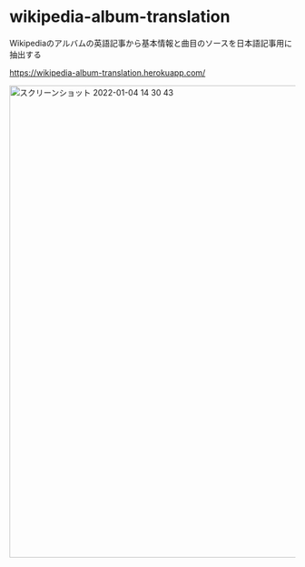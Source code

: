 # wikipedia-album-translation

Wikipediaのアルバムの英語記事から基本情報と曲目のソースを日本語記事用に抽出する

https://wikipedia-album-translation.herokuapp.com/

<img width="830" alt="スクリーンショット 2022-01-04 14 30 43" src="https://user-images.githubusercontent.com/30403104/148013757-abfcc30e-b5cb-4f17-af88-42def184057f.png">

